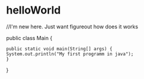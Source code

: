# helloWorld
//I'm new here. Just want figureout how does it works

public class Main {

    public static void main(String[] args) {
	System.out.println("My first programm in java");
    }
}
